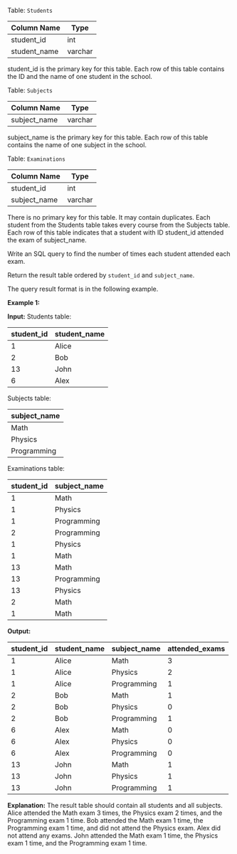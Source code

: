 ﻿
Table:  `Students`


| Column Name   | Type    |
|-|-
| student_id    | int     |
| student_name  | varchar |

student_id is the primary key for this table.
Each row of this table contains the ID and the name of one student in the school.

Table:  `Subjects`


| Column Name  | Type    |
|-|-
| subject_name | varchar |

subject_name is the primary key for this table.
Each row of this table contains the name of one subject in the school.

Table:  `Examinations`


| Column Name  | Type    |
|-|-
| student_id   | int     |
| subject_name | varchar |

There is no primary key for this table. It may contain duplicates.
Each student from the Students table takes every course from the Subjects table.
Each row of this table indicates that a student with ID student_id attended the exam of subject_name.

Write an SQL query to find the number of times each student attended each exam.

Return the result table ordered by  `student_id`  and  `subject_name`.

The query result format is in the following example.

**Example 1:**

**Input:** 
Students table:

| student_id | student_name |
|-|-
| 1          | Alice        |
| 2          | Bob          |
| 13         | John         |
| 6          | Alex         |

Subjects table:

| subject_name |
|-
| Math         |
| Physics      |
| Programming  |

Examinations table:

| student_id | subject_name |
|-|-
| 1          | Math         |
| 1          | Physics      |
| 1          | Programming  |
| 2          | Programming  |
| 1          | Physics      |
| 1          | Math         |
| 13         | Math         |
| 13         | Programming  |
| 13         | Physics      |
| 2          | Math         |
| 1          | Math         |

**Output:** 

| student_id | student_name | subject_name | attended_exams |
|-|-|-|-
| 1          | Alice        | Math         | 3              |
| 1          | Alice        | Physics      | 2              |
| 1          | Alice        | Programming  | 1              |
| 2          | Bob          | Math         | 1              |
| 2          | Bob          | Physics      | 0              |
| 2          | Bob          | Programming  | 1              |
| 6          | Alex         | Math         | 0              |
| 6          | Alex         | Physics      | 0              |
| 6          | Alex         | Programming  | 0              |
| 13         | John         | Math         | 1              |
| 13         | John         | Physics      | 1              |
| 13         | John         | Programming  | 1              |

**Explanation:** 
The result table should contain all students and all subjects.
Alice attended the Math exam 3 times, the Physics exam 2 times, and the Programming exam 1 time.
Bob attended the Math exam 1 time, the Programming exam 1 time, and did not attend the Physics exam.
Alex did not attend any exams.
John attended the Math exam 1 time, the Physics exam 1 time, and the Programming exam 1 time.
